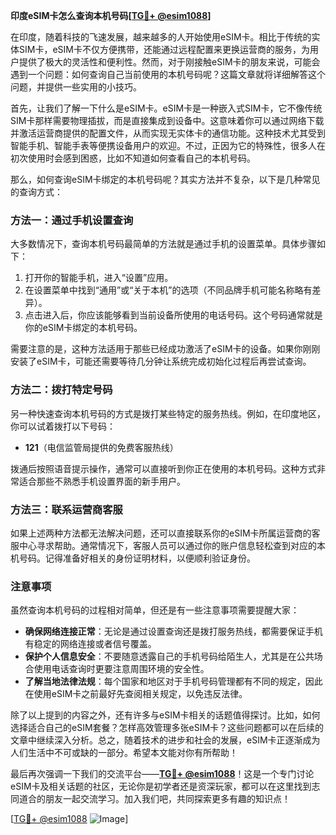 **印度eSIM卡怎么查询本机号码[[TG💪+ @esim1088](https://t.me/s/esim1088)]**

在印度，随着科技的飞速发展，越来越多的人开始使用eSIM卡。相比于传统的实体SIM卡，eSIM卡不仅方便携带，还能通过远程配置来更换运营商的服务，为用户提供了极大的灵活性和便利性。然而，对于刚接触eSIM卡的朋友来说，可能会遇到一个问题：如何查询自己当前使用的本机号码呢？这篇文章就将详细解答这个问题，并提供一些实用的小技巧。

首先，让我们了解一下什么是eSIM卡。eSIM卡是一种嵌入式SIM卡，它不像传统SIM卡那样需要物理插拔，而是直接集成到设备中。这意味着你可以通过网络下载并激活运营商提供的配置文件，从而实现无实体卡的通信功能。这种技术尤其受到智能手机、智能手表等便携设备用户的欢迎。不过，正因为它的特殊性，很多人在初次使用时会感到困惑，比如不知道如何查看自己的本机号码。

那么，如何查询eSIM卡绑定的本机号码呢？其实方法并不复杂，以下是几种常见的查询方式：

### 方法一：通过手机设置查询

大多数情况下，查询本机号码最简单的方法就是通过手机的设置菜单。具体步骤如下：

1. 打开你的智能手机，进入“设置”应用。
2. 在设置菜单中找到“通用”或“关于本机”的选项（不同品牌手机可能名称略有差异）。
3. 点击进入后，你应该能够看到当前设备所使用的电话号码。这个号码通常就是你的eSIM卡绑定的本机号码。

需要注意的是，这种方法适用于那些已经成功激活了eSIM卡的设备。如果你刚刚安装了eSIM卡，可能还需要等待几分钟让系统完成初始化过程后再尝试查询。

### 方法二：拨打特定号码

另一种快速查询本机号码的方式是拨打某些特定的服务热线。例如，在印度地区，你可以试着拨打以下号码：

- **121**（电信监管局提供的免费客服热线）

拨通后按照语音提示操作，通常可以直接听到你正在使用的本机号码。这种方式非常适合那些不熟悉手机设置界面的新手用户。

### 方法三：联系运营商客服

如果上述两种方法都无法解决问题，还可以直接联系你的eSIM卡所属运营商的客服中心寻求帮助。通常情况下，客服人员可以通过你的账户信息轻松查到对应的本机号码。记得准备好相关的身份证明材料，以便顺利验证身份。

### 注意事项

虽然查询本机号码的过程相对简单，但还是有一些注意事项需要提醒大家：

- **确保网络连接正常**：无论是通过设置查询还是拨打服务热线，都需要保证手机有稳定的网络连接或者信号覆盖。
- **保护个人信息安全**：不要随意透露自己的手机号码给陌生人，尤其是在公共场合使用电话查询时更要注意周围环境的安全性。
- **了解当地法律法规**：每个国家和地区对于手机号码管理都有不同的规定，因此在使用eSIM卡之前最好先查阅相关规定，以免违反法律。

除了以上提到的内容之外，还有许多与eSIM卡相关的话题值得探讨。比如，如何选择适合自己的eSIM套餐？怎样高效管理多张eSIM卡？这些问题都可以在后续的文章中继续深入分析。总之，随着技术的进步和社会的发展，eSIM卡正逐渐成为人们生活中不可或缺的一部分。希望本文能对你有所帮助！

最后再次强调一下我们的交流平台——**[TG💪+ @esim1088](https://t.me/s/esim1088)**！这是一个专门讨论eSIM卡及相关话题的社区，无论你是初学者还是资深玩家，都可以在这里找到志同道合的朋友一起交流学习。加入我们吧，共同探索更多有趣的知识点！

[[TG💪+ @esim1088](https://t.me/s/esim1088) ![Image](https://i.postimg.cc/4NQfJmqS/Snipaste-2025-05-13-00-14-12.png)]